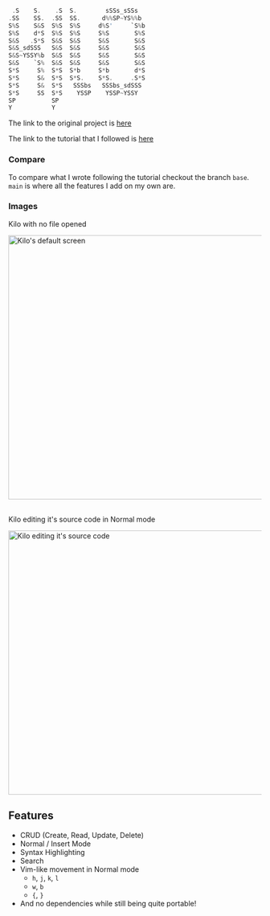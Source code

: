 ```rs
 .S    S.    .S  S.        sSSs_sSSs    
.SS    SS.  .SS  SS.      d%%SP~YS%%b   
S%S    S&S  S%S  S%S     d%S'     `S%b  
S%S    d*S  S%S  S%S     S%S       S%S  
S&S   .S*S  S&S  S&S     S&S       S&S  
S&S_sdSSS   S&S  S&S     S&S       S&S  
S&S~YSSY%b  S&S  S&S     S&S       S&S  
S&S    `S%  S&S  S&S     S&S       S&S  
S*S     S%  S*S  S*b     S*b       d*S  
S*S     S&  S*S  S*S.    S*S.     .S*S  
S*S     S&  S*S   SSSbs   SSSbs_sdSSS   
S*S     SS  S*S    YSSP    YSSP~YSSY    
SP          SP                          
Y           Y                           

```

The link to the original project is [here](https://github.com/antirez/kilo)

The link to the tutorial that I followed is [here](https://viewsourcecode.org/snaptoken/kilo/)

### Compare
To compare what I wrote following the tutorial checkout the branch `base`. `main` is where all the features I add on my own are.

### Images

Kilo with no file opened

<img width="526" alt="Kilo's default screen" src="https://user-images.githubusercontent.com/65222208/131011728-b1472d1c-4496-4db1-b9b9-a8caf6b5ea7e.png">
<br></br>

Kilo editing it's source code in Normal mode

<img width="526" alt="Kilo editing it's source code" src="https://user-images.githubusercontent.com/65222208/131012259-886310ae-fc59-42c8-8682-68025c06ad2c.png">

## Features

- CRUD (Create, Read, Update, Delete)
- Normal / Insert Mode
- Syntax Highlighting
- Search
- Vim-like movement in Normal mode
  - `h`, `j`, `k`, `l`
  - `w`, `b`
  - `{`, `}`
- And no dependencies while still being quite portable!
